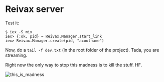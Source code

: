 # Reivax server

Test it:

```
$ iex -S mix
iex> {:ok, pid} = Reivax.Manager.start_link
iex> Reivax.Manager.create(pid, "acoolname")
```

Now, do a `tail -f dev.txt` (in the root folder of the project). Tada, you are streaming.

Right now the only way to stop this madness is to kill the stuff. HF.

![this_is_madness](http://24.media.tumblr.com/tumblr_lvxwnq9mra1qmt85zo1_500.jpg)